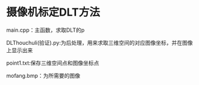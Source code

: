 # 摄像机标定DLT方法
main.cpp：主函数，求取DLT的p

DLThouchuli(验证).py:为后处理，用来求取三维空间的对应图像坐标，并在图像上显示出来

point1.txt:保存三维空间点和图像坐标点

mofang.bmp：为所需要的图像
